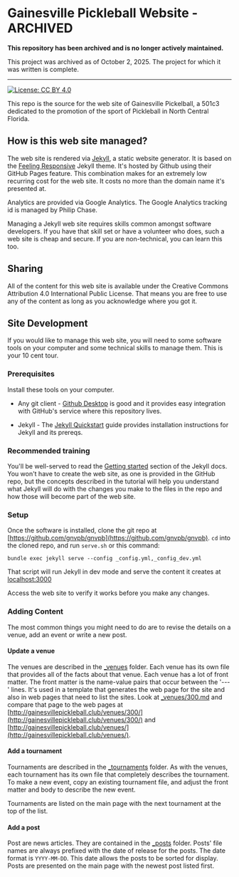 # Gainesville Pickleball Website - ARCHIVED

**This repository has been archived and is no longer actively maintained.**

This project was archived as of October 2, 2025. The project for which it was written is complete.

-----------


[![License: CC BY 4.0](https://img.shields.io/badge/License-CC%20BY%204.0-lightgrey.svg)](https://creativecommons.org/licenses/by/4.0/)

This repo is the source for the web site of Gainesville Pickelball, a 501c3 dedicated to the promotion of the sport of Pickleball in North Central Florida.


## How is this web site managed?

The web site is rendered via [Jekyll](jekyllrb.com), a static website generator. It is based on the [Feeling Responsive](https://phlow.github.io/feeling-responsive/) Jekyll theme. It's hosted by Github using their GitHub Pages feature. This combination makes for an extremely low recurring cost for the web site. It costs no more than the domain name it's presented at.

Analytics are provided via Google Analytics. The Google Analytics tracking id is managed by Philip Chase. 

Managing a Jekyll web site requires skills common amongst software developers. If you have that skill set or have a volunteer who does, such a web site is cheap and secure. If you are non-technical, you can learn this too. 


## Sharing

All of the content for this web site is available under the Creative Commons Attribution 4.0 International Public License. That means you are free to use any of the content as long as you acknowledge where you got it. 


## Site Development

If you would like to manage this web site, you will need to some software tools on your computer and some technical skills to manage them. This is your 10 cent tour.


### Prerequisites

Install these tools on your computer. 

* Any git client - [Github Desktop](https://desktop.github.com/) is good and it provides easy integration with GitHub's service where this repository lives.  

* Jekyll - The [Jekyll Quickstart](https://jekyllrb.com/docs/) guide provides installation instructions for Jekyll and its prereqs.


### Recommended training

You'll be well-served to read the [Getting started](https://jekyllrb.com/docs/) section of the Jekyll docs. You won't have to create the web site, as one is provided in the GitHub repo, but the concepts described in the tutorial will help you understand what Jekyll will do with the changes you make to the files in the repo and how those will become part of the web site.


### Setup

Once the software is installed, clone the git repo at [https://github.com/gnvpb/gnvpb](https://github.com/gnvpb/gnvpb). `cd` into the cloned repo, and run `serve.sh` or this command:

```
bundle exec jekyll serve --config _config.yml,_config_dev.yml
```

That script will run Jekyll in dev mode and serve the content it creates at [localhost:3000](http://localhost:3000)

Access the web site to verify it works before you make any changes.

### Adding Content

The most common things you might need to do are to revise the details on a venue, add an event or write a new post.

#### Update a venue

The venues are described in the [_venues](./_venues) folder. Each venue has its own file that provides all of the facts about that venue. Each venue has a lot of front matter. The front matter is the name-value pairs that occur between the '---' lines. It's used in a template that generates the web page for the site and also in web pages that need to list the sites. Look at [_venues/300.md](_venues/300.md) and compare that page to the web pages at [http://gainesvillepickleball.club/venues/300/](http://gainesvillepickleball.club/venues/300/) and [http://gainesvillepickleball.club/venues/](http://gainesvillepickleball.club/venues/). 


#### Add a tournament

Tournaments are described in the [_tournaments](./_tournaments) folder. As with the venues, each tournament has its own file  that completely describes the tournament. To make a new event, copy an existing tournament file, and adjust the front matter and body to describe the new event. 

Tournaments are listed on the main page with the next tournament at the top of the list. 


#### Add a post

Post are news articles. They are contained in the [_posts](./_posts) folder. Posts' file names are always prefixed with the date of release for the posts.  The date format is `YYYY-MM-DD`.  This date allows the posts to be sorted for display. Posts are presented on the main page with the newest post listed first. 

